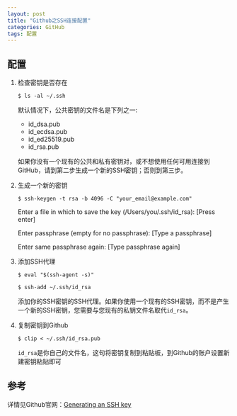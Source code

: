 ```yaml
---
layout: post
title: "Github之SSH连接配置"
categories: GitHub
tags: 配置
---
```


## 配置

1. 检查密钥是否存在

    ```
    $ ls -al ~/.ssh
    ```

    默认情况下，公共密钥的文件名是下列之一:

    * id_dsa.pub
    * id_ecdsa.pub
    * id_ed25519.pub
    * id_rsa.pub

    如果你没有一个现有的公共和私有密钥对，或不想使用任何可用连接到GitHub，请到第二步生成一个新的SSH密钥；否则到第三步。

2. 生成一个新的密钥 
    
    ```
    $ ssh-keygen -t rsa -b 4096 -C "your_email@example.com"
    ```

    Enter a file in which to save the key (/Users/you/.ssh/id_rsa): [Press enter]

    Enter passphrase (empty for no passphrase): [Type a passphrase]

    Enter same passphrase again: [Type passphrase again]
   

3. 添加SSH代理
    
    ```
    $ eval "$(ssh-agent -s)"

    $ ssh-add ~/.ssh/id_rsa
    ```

    添加你的SSH密钥的SSH代理。如果你使用一个现有的SSH密钥，而不是产生一个新的SSH密钥，您需要与您现有的私钥文件名取代`id_rsa`。

4. 复制密钥到Github
    
    ```
    $ clip < ~/.ssh/id_rsa.pub
    ```

    `id_rsa`是你自己的文件名，这句将密钥复制到粘贴板，到Github的账户设置新建密钥粘贴即可

## 参考

详情见Github官网：[Generating an SSH key](https://help.github.com/articles/generating-an-ssh-key/)






